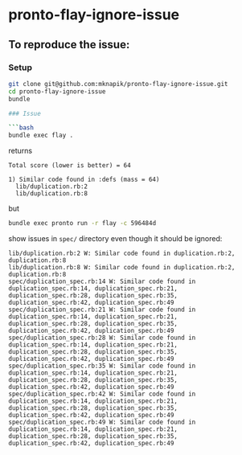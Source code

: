 # pronto-flay-ignore-issue

## To reproduce the issue:

### Setup 
```bash
git clone git@github.com:mknapik/pronto-flay-ignore-issue.git
cd pronto-flay-ignore-issue
bundle

### Issue

```bash
bundle exec flay .
```
returns
```
Total score (lower is better) = 64

1) Similar code found in :defs (mass = 64)
  lib/duplication.rb:2
  lib/duplication.rb:8
```

but

```bash
bundle exec pronto run -r flay -c 596484d
```

show issues in `spec/` directory even though it should be ignored:
```
lib/duplication.rb:2 W: Similar code found in duplication.rb:2, duplication.rb:8
lib/duplication.rb:8 W: Similar code found in duplication.rb:2, duplication.rb:8
spec/duplication_spec.rb:14 W: Similar code found in duplication_spec.rb:14, duplication_spec.rb:21, duplication_spec.rb:28, duplication_spec.rb:35, duplication_spec.rb:42, duplication_spec.rb:49
spec/duplication_spec.rb:21 W: Similar code found in duplication_spec.rb:14, duplication_spec.rb:21, duplication_spec.rb:28, duplication_spec.rb:35, duplication_spec.rb:42, duplication_spec.rb:49
spec/duplication_spec.rb:28 W: Similar code found in duplication_spec.rb:14, duplication_spec.rb:21, duplication_spec.rb:28, duplication_spec.rb:35, duplication_spec.rb:42, duplication_spec.rb:49
spec/duplication_spec.rb:35 W: Similar code found in duplication_spec.rb:14, duplication_spec.rb:21, duplication_spec.rb:28, duplication_spec.rb:35, duplication_spec.rb:42, duplication_spec.rb:49
spec/duplication_spec.rb:42 W: Similar code found in duplication_spec.rb:14, duplication_spec.rb:21, duplication_spec.rb:28, duplication_spec.rb:35, duplication_spec.rb:42, duplication_spec.rb:49
spec/duplication_spec.rb:49 W: Similar code found in duplication_spec.rb:14, duplication_spec.rb:21, duplication_spec.rb:28, duplication_spec.rb:35, duplication_spec.rb:42, duplication_spec.rb:49
```
